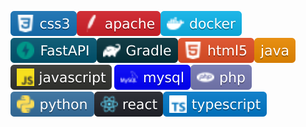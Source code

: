 <img src="css3.svg"><img src="apache.png.svg"><img src="docker.svg"><img src="FastAPI.svg"><img src="gradle.svg"><img src="html5.svg"><img src="java.svg"><img src="JavaScript.svg">
<img src="mysql.svg"><img src="php.svg"><img src="Python.svg"><img src="react.svg"><img src="Typescript.svg">












